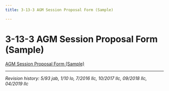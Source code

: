 ```yaml
---
title: 3-13-3 AGM Session Proposal Form (Sample)

---
```


# 3-13-3 AGM Session Proposal Form (Sample)

[AGM Session Proposal Form (Sample)](../docs/agm-session-proposal-form-sample.pdf)

***

_Revision history: 5/93 jab, 1/10 lo, 7/2016 llc, 10/2017 llc, 09/2018 llc, 04/2019 llc_
